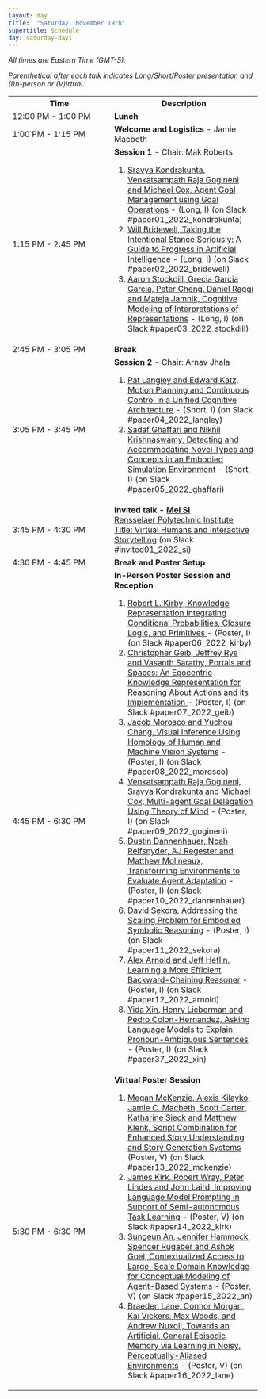 ```yaml
---
layout: day
title:  "Saturday, November 19th"
supertitle: Schedule
day: saturday-day1
---
```



<!--
This day's session talks are available on YouTube
at
[ACS 2021 Day 1](https://www.youtube.com/playlist?list=PL-1wKlUbAzGSlUlf92yCfbYlUV8WWkuFT).
Invited talks are linked directly as shown below.

Paper PDFs are available by clicking on talk titles. For slides, click on
(S) after title, or look in the corresponding Slack channel.
-->
*All times are Eastern Time (GMT-5).*

*Parenthetical after each talk indicates Long/Short/Poster presentation and (I)n-person or (V)irtual.*


<table>
<tr>
<th width=190px> Time </th>
<th> Description </th>
</tr>

<tr>
<td> <span class="schedtime"> 12:00 PM - 1:00 PM </span></td>
<td>  <b> Lunch </b> </td>
</tr>

  
<tr>
<td> <span class="schedtime"> 1:00 PM - 1:15 PM </span></td>
<td>  <b> Welcome and Logistics </b> - Jamie Macbeth </td>
</tr>

<tr>
  <td id="session1"> <span class="schedtime"> 1:15 PM - 2:45 PM </span></td><td> <b> Session 1 </b> - Chair: Mak Roberts
  
<!-- format from 2021, will we have slides? -->
  <!--

  <ol>
   <li> <a href="{{site.baseurl}}/data/ACS-21_paper_6.pdf">An Analysis and
  Comparison of ACT-R and Soar</a> - <a href="{{site.baseurl}}/data/slides/paper06-slides-laird.pdf">(S)</a>, John Laird. <a
  onClick="goToSlackChannel(6)"> (on Slack #paper06-laird)</a></li>
   <li> <a href="{{site.baseurl}}/data/ACS-21_paper_9.pdf">Deep Goal
  Reasoning: An Analysis</a> - <a href="{{site.baseurl}}/data/slides/paper09-slides-yuan.pdf">(S)</a>, Weihang Yuan and Hector Munoz-Avila. <a
  onClick="goToSlackChannel(9)"> (on Slack #paper09-yuan)</a></li>
   <li> <a href="{{site.baseurl}}/data/ACS-21_paper_33.pdf">Scaling Challenges in
    Explanatory Reasoning</a> - <a href="{{site.baseurl}}/data/slides/paper33-slides-langley.pdf">(S)</a>,  Pat Langley and Mohan Sridharan.<a
  onClick="goToSlackChannel(33)"> (on Slack #paper33-langley)</a></li>
  </ol>
-->

  <ol>
   <li> <a href="{{site.baseurl}}/data/acs22_paper-9367.pdf">Sravya Kondrakunta, Venkatsampath Raja Gogineni and Michael Cox, Agent Goal Management using Goal Operations</a> - (Long, I) <a onClick="goToSlackChannel(1)">(on Slack #paper01_2022_kondrakunta)</a></li>
    <li> <a href="{{site.baseurl}}/data/acs22_paper-8679.pdf">Will Bridewell, Taking the Intentional Stance Seriously: A Guide to Progress in Artificial Intelligence</a> - (Long, I) <a onClick="goToSlackChannel(2)">(on Slack #paper02_2022_bridewell)</a></li>
    <li> <a href="{{site.baseurl}}/data/acs22_paper-4252.pdf">Aaron Stockdill, Grecia Garcia Garcia, Peter Cheng, Daniel Raggi and Mateja Jamnik, Cognitive Modeling of Interpretations of Representations</a> - (Long, I) <a onClick="goToSlackChannel(3)">(on Slack #paper03_2022_stockdill)</a></li>
  </ol>
  
  </td>
</tr>
<tr>
  <td> <span class="schedtime"> 2:45 PM - 3:05 PM </span></td>
  <td>  <b> Break</b> </td>
</tr>
<tr>
  <td id="session2"> <span class="schedtime"> 3:05 PM - 3:45 PM </span></td><td> <b> Session 2 </b> - Chair: Arnav Jhala
<!-- ###### Chaired by TBD -->

  <ol>
   <li> <a href="{{site.baseurl}}/data/acs22_paper-396.pdf">Pat Langley and Edward Katz, Motion Planning and Continuous Control in a Unified Cognitive Architecture</a> - (Short, I) <a onClick="goToSlackChannel(4)">(on Slack #paper04_2022_langley)</a></li>
    <!-- Nikhil Krishnaswamy.  "I will be attending remotely, but Sadaf is planning to be there in person.  We will share the presentation of our paper.  However, I am giving a virtual tutorial at AACL on November 20th.  I'm not sure what time of day I need to be at that, but it will be 3 hours, so I would request that our talk at ACS not be scheduled on November 20." -->
   <li> <a href="{{site.baseurl}}/data/acs22_paper-3157.pdf">Sadaf Ghaffari and Nikhil Krishnaswamy, Detecting and Accommodating Novel Types and Concepts in an Embodied Simulation Environment</a> - (Short, I) <a onClick="goToSlackChannel(5)">(on Slack #paper05_2022_ghaffari)</a></li>
  </ol>
  
  </td>
</tr>

<tr>
  <td> <span class="schedtime"> 3:45 PM - 4:30 PM </span></td>
  <td> <b>  Invited talk - <a href="{{site.baseurl}}/speakers/Mei_Si/"> Mei Si</a>   </b><br>
<a href="https://faculty.rpi.edu/mei-si">Rensselaer Polytechnic Institute</a><br>
<a href="{{site.baseurl}}/talks/#mei_si">Title: Virtual Humans and Interactive Storytelling</a> <a onClick="goToSlackChannel(38)">(on Slack #invited01_2022_si)</a>
    
<!-- Invited talk example from last year -->
<!--
<a href="{{site.baseurl}}/speakers/gerd_gigerenzer/"> Gerd
Gigerenzer</a>   </b><br>
<a href="https://www.mpib-berlin.mpg.de/staff/gerd-gigerenzer">Director of
the Harding Center for Risk Literacy, University of Potsdam</a><br>
<a href="{{site.baseurl}}/talks/#gigerenzer">Psychological AI: Simplicity and Transparency in Prediction</a> 
- <a href="{{site.baseurl}}/data/slides/invited-Gigerenzer-slides.pdf">(S)</a>
 <a onClick="goToSlackChannel(101)"> (on Slack #invited01-gigerenzer)</a>
 or <a
 href="https://www.youtube.com/watch?v=AYBFA2rUhrE&list=PL-1wKlUbAzGSdwkBuFJhELkCQ6Hz9u60C&index=4">View
 on YouTube</a>
-->

  </td>
</tr>
<tr>
  <td> <span class="schedtime"> 4:30 PM - 4:45 PM </span></td>
  <td>  <b> Break and Poster Setup</b> </td>
</tr>
<tr>
  <td id="poster1"> <span class="schedtime"> 4:45 PM - 6:30 PM </span></td><td> <b> In-Person Poster Session and Reception </b>
<!-- ###### Chaired by TBD -->

  <ol>
   <li> <a href="{{site.baseurl}}/data/acs22_paper-168.pdf">Robert L. Kirby, Knowledge Representation Integrating Conditional Probabilities, Closure Logic, and Primitives </a> - (Poster, I) <a onClick="goToSlackChannel(6)">(on Slack #paper06_2022_kirby)</a></li>
   <li> <a href="{{site.baseurl}}/data/acs22_paper-757.pdf">	Christopher Geib, Jeffrey Rye and Vasanth Sarathy, Portals and Spaces: An Egocentric Knowledge Representation for Reasoning About Actions and its Implementation </a> - (Poster, I) <a onClick="goToSlackChannel(7)">(on Slack #paper07_2022_geib)</a></li>
   <li> <a href="{{site.baseurl}}/data/acs22_paper-1019.pdf">Jacob Morosco and Yuchou Chang, Visual Inference Using Homology of Human and Machine Vision Systems</a> - (Poster, I) <a onClick="goToSlackChannel(8)">(on Slack #paper08_2022_morosco)</a></li>
    <li> <a href="{{site.baseurl}}/data/acs22_paper-1124.pdf">Venkatsampath Raja Gogineni, Sravya Kondrakunta and Michael Cox, Multi-agent Goal Delegation Using Theory of Mind</a> - (Poster, I) <a onClick="goToSlackChannel(9)">(on Slack #paper09_2022_gogineni)</a></li>
    <li> <a href="{{site.baseurl}}/data/acs22_paper-1545.pdf">Dustin Dannenhauer, Noah Reifsnyder, AJ Regester and Matthew Molineaux, Transforming Environments to Evaluate Agent Adaptation</a> - (Poster, I) <a onClick="goToSlackChannel(10)">(on Slack #paper10_2022_dannenhauer)</a></li>
    <li> <a href="{{site.baseurl}}/data/acs22_paper-1568.pdf">David Sekora, Addressing the Scaling Problem for Embodied Symbolic Reasoning</a> - (Poster, I) <a onClick="goToSlackChannel(11)">(on Slack #paper11_2022_sekora)</a></li>
    <li> <a href="{{site.baseurl}}/data/acs22_paper-1694.pdf">Alex Arnold and Jeff Heflin, Learning a More Efficient Backward-Chaining Reasoner</a> - (Poster, I) <a onClick="goToSlackChannel(12)">(on Slack #paper12_2022_arnold)</a></li>
    <li> <a href="{{site.baseurl}}/data/acs22_paper-1492.pdf">Yida Xin, Henry Lieberman and Pedro Colon-Hernandez, Asking Language Models to Explain Pronoun-Ambiguous Sentences</a> - (Poster, I) <a onClick="goToSlackChannel(37)">(on Slack #paper37_2022_xin)</a></li>
  </ol>
  
  </td>
</tr>

<tr>
  <td id="poster2"> <span class="schedtime"> 5:30 PM - 6:30 PM </span></td><td> <b> Virtual Poster Session </b>
<!-- ###### Chaired by TBD -->

  <ol>
    <li> <a href="{{site.baseurl}}/data/acs22_paper-1217.pdf">Megan McKenzie, Alexis Kilayko, Jamie C. Macbeth, Scott Carter, Katharine Sieck and Matthew Klenk, Script Combination for Enhanced Story Understanding and Story Generation Systems</a> - (Poster, V) <a onClick="goToSlackChannel(13)">(on Slack #paper13_2022_mckenzie)</a></li>
    <li> <a href="{{site.baseurl}}/data/acs22_paper-3723.pdf">James Kirk, Robert Wray, Peter Lindes and John Laird, Improving Language Model Prompting in Support of Semi-autonomous Task Learning</a> - (Poster, V) <a onClick="goToSlackChannel(14)">(on Slack #paper14_2022_kirk)</a></li>
    <li> <a href="{{site.baseurl}}/data/acs22_paper-9282.pdf">Sungeun An, Jennifer Hammock, Spencer Rugaber and Ashok Goel, Contextualized Access to Large-Scale Domain Knowledge for Conceptual Modeling of Agent-Based Systems</a> - (Poster, V) <a onClick="goToSlackChannel(15)">(on Slack #paper15_2022_an)</a></li>  
    <li> <a href="{{site.baseurl}}/data/acs22_paper-7339.pdf">Braeden Lane, Connor Morgan, Kai Vickers, Max Woods, and Andrew Nuxoll, Towards an Artificial, General Episodic Memory via Learning in Noisy, Perceptually-Aliased Environments</a> - (Poster, V) <a onClick="goToSlackChannel(16)">(on Slack #paper16_2022_lane)</a></li>    
  </ol>
  
  </td>
</tr>
  
</table>

